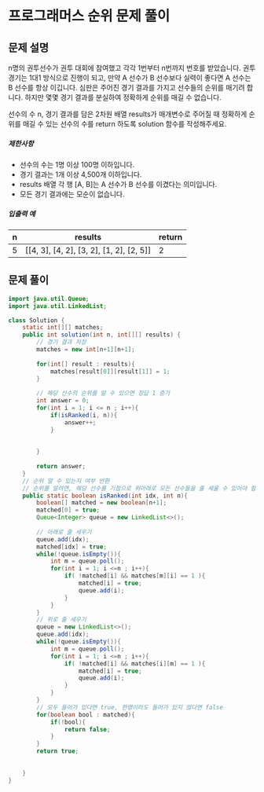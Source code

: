 # 프로그래머스 순위 문제 풀이



## 문제 설명

n명의 권투선수가 권투 대회에 참여했고 각각 1번부터 n번까지 번호를 받았습니다. 권투 경기는 1대1 방식으로 진행이 되고, 만약 A 선수가 B 선수보다 실력이 좋다면 A 선수는 B 선수를 항상 이깁니다. 심판은 주어진 경기 결과를 가지고 선수들의 순위를 매기려 합니다. 하지만 몇몇 경기 결과를 분실하여 정확하게 순위를 매길 수 없습니다.

선수의 수 n, 경기 결과를 담은 2차원 배열 results가 매개변수로 주어질 때 정확하게 순위를 매길 수 있는 선수의 수를 return 하도록 solution 함수를 작성해주세요.

##### 제한사항

- 선수의 수는 1명 이상 100명 이하입니다.
- 경기 결과는 1개 이상 4,500개 이하입니다.
- results 배열 각 행 [A, B]는 A 선수가 B 선수를 이겼다는 의미입니다.
- 모든 경기 결과에는 모순이 없습니다.

##### 입출력 예

| n    | results                                  | return |
| ---- | ---------------------------------------- | ------ |
| 5    | [[4, 3], [4, 2], [3, 2], [1, 2], [2, 5]] | 2      |



## 문제 풀이

```java
import java.util.Queue;
import java.util.LinkedList;

class Solution {
    static int[][] matches;
    public int solution(int n, int[][] results) {
        // 경기 결과 저장
        matches = new int[n+1][n+1];
        
        for(int[] result : results){
            matches[result[0]][result[1]] = 1;
        }
        
        // 해당 선수의 순위를 알 수 있으면 정답 1 증가
        int answer = 0;
        for(int i = 1; i <= n ; i++){
            if(isRanked(i, n)){
                answer++;
            }
            
            
        }
        
        return answer;
    }
    // 순위 알 수 있는지 여부 반환
    // 순위를 알려면, 해당 선수를 기점으로 위아래로 모든 선수들을 줄 세울 수 있어야 함
    public static boolean isRanked(int idx, int n){
        boolean[] matched = new boolean[n+1];
        matched[0] = true;
        Queue<Integer> queue = new LinkedList<>();
        
        // 아래로 줄 세우기
        queue.add(idx);
        matched[idx] = true;
        while(!queue.isEmpty()){
            int m = queue.poll();
            for(int i = 1; i <=n ; i++){
                if( !matched[i] && matches[m][i] == 1 ){
                    matched[i] = true;
                    queue.add(i);
                }
            }
        }
        // 위로 줄 세우기
        queue = new LinkedList<>();
        queue.add(idx);
        while(!queue.isEmpty()){
            int m = queue.poll();
            for(int i = 1; i <=n ; i++){
                if( !matched[i] && matches[i][m] == 1 ){
                    matched[i] = true;
                    queue.add(i);
                }
            }
        }
        // 모두 들어가 있다면 true, 한명이라도 들어가 있지 않다면 false
        for(boolean bool : matched){
            if(!bool){
                return false;
            }
        }
        return true;
        
        
    }
}
```

